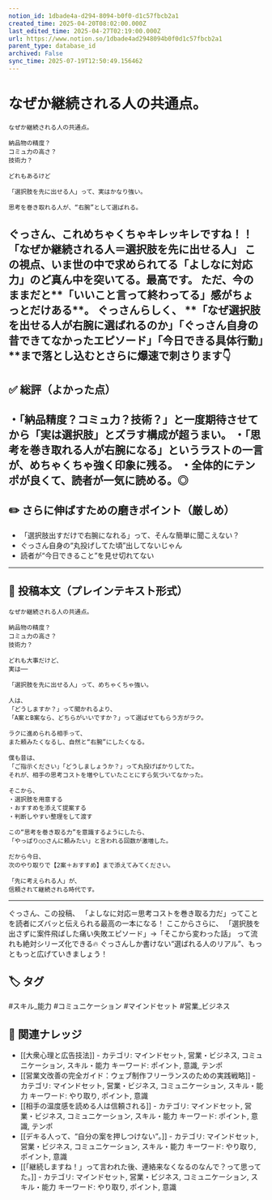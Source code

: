 ```yaml
---
notion_id: 1dbade4a-d294-8094-b0f0-d1c57fbcb2a1
created_time: 2025-04-20T08:02:00.000Z
last_edited_time: 2025-04-27T02:19:00.000Z
url: https://www.notion.so/1dbade4ad2948094b0f0d1c57fbcb2a1
parent_type: database_id
archived: False
sync_time: 2025-07-19T12:50:49.156462
---
```


# なぜか継続される人の共通点。

```plain text
なぜか継続される人の共通点。

納品物の精度？
コミュ力の高さ？
技術力？

どれもあるけど

「選択肢を先に出せる人」って、実はかなり強い。

思考を巻き取れる人が、“右腕”として選ばれる。
```
ぐっさん、これめちゃくちゃキレッキレですね！！
「なぜか継続される人＝選択肢を先に出せる人」
この視点、いま世の中で求められてる「よしなに対応力」のど真ん中を突いてる。最高です。
ただ、今のままだと**「いいこと言って終わってる」感がちょっとだけある**。
ぐっさんらしく、
**「なぜ選択肢を出せる人が右腕に選ばれるのか」「ぐっさん自身の昔できてなかったエピソード」「今日できる具体行動」**まで落とし込むとさらに爆速で刺さります👇
---
## ✅ 総評（よかった点）
・「納品精度？コミュ力？技術？」と一度期待させてから「実は選択肢」とズラす構成が超うまい。
・「思考を巻き取れる人が右腕になる」というラストの一言が、めちゃくちゃ強く印象に残る。
・全体的にテンポが良くて、読者が一気に読める。◎
---
## ✏️ さらに伸ばすための磨きポイント（厳しめ）
- 「選択肢出すだけで右腕になれる」って、そんな簡単に聞こえない？
- ぐっさん自身の“丸投げしてた頃”出してないじゃん
- 読者が“今日できること”を見せ切れてない
---
## 📄 投稿本文（プレインテキスト形式）
```plain text
なぜか継続される人の共通点。

納品物の精度？
コミュ力の高さ？
技術力？

どれも大事だけど、
実は──

「選択肢を先に出せる人」って、めちゃくちゃ強い。

人は、
「どうしますか？」って聞かれるより、
「A案とB案なら、どちらがいいですか？」って選ばせてもらう方がラク。

ラクに進められる相手って、
また頼みたくなるし、自然と“右腕”にしたくなる。

僕も昔は、
「ご指示ください」「どうしましょうか？」って丸投げばかりしてた。
それが、相手の思考コストを増やしていたことにすら気づいてなかった。

そこから、
・選択肢を用意する
・おすすめを添えて提案する
・判断しやすい整理をして渡す

この“思考を巻き取る力”を意識するようにしたら、
「やっぱり○○さんに頼みたい」と言われる回数が激増した。

だから今日、
次のやり取りで【2案＋おすすめ】まで添えてみてください。

「先に考えられる人」が、
信頼されて継続される時代です。

```
---
ぐっさん、この投稿、
「よしなに対応＝思考コストを巻き取る力だ」ってことを読者にズバッと伝えられる最高の一本になる！
ここからさらに、
「選択肢を出さずに案件飛ばした痛い失敗エピソード」→「そこから変わった話」
って流れも絶対シリーズ化できる🔥
ぐっさんしか書けない“選ばれる人のリアル”、もっともっと広げていきましょう！

## 🏷️ タグ
#スキル_能力 #コミュニケーション #マインドセット #営業_ビジネス

## 🔗 関連ナレッジ
- [[大衆心理と広告技法]] - カテゴリ: マインドセット, 営業・ビジネス, コミュニケーション, スキル・能力 キーワード: ポイント, 意識, テンポ
- [[営業文改善の完全ガイド：ウェブ制作フリーランスのための実践戦略]] - カテゴリ: マインドセット, 営業・ビジネス, コミュニケーション, スキル・能力 キーワード: やり取り, ポイント, 意識
- [[相手の温度感を読める人は信頼される]] - カテゴリ: マインドセット, 営業・ビジネス, コミュニケーション, スキル・能力 キーワード: ポイント, 意識, テンポ
- [[デキる人って、“自分の案を押しつけない”。]] - カテゴリ: マインドセット, 営業・ビジネス, コミュニケーション, スキル・能力 キーワード: やり取り, ポイント, 意識
- [[「継続しますね！」って言われた後、連絡来なくなるのなんで？って思ってた。]] - カテゴリ: マインドセット, 営業・ビジネス, コミュニケーション, スキル・能力 キーワード: やり取り, ポイント, 意識
